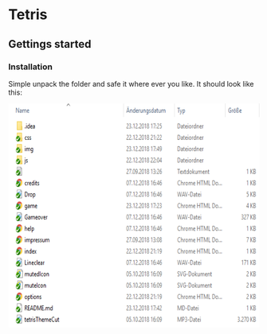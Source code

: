 # Tetris
## Gettings started
### Installation

Simple unpack the folder and safe it where ever you like. 
It should look like this: 

<p align="center">
  <img src="./img/folderOverview.png" alt="Folder overview"
       width="654" height="450">
</p>

